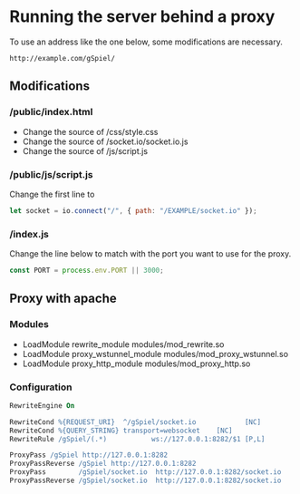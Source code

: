# Running the server behind a proxy

To use an address like the one below, some modifications are necessary.
```
http://example.com/gSpiel/
```

## Modifications

### /public/index.html

- Change the source of /css/style.css
- Change the source of /socket.io/socket.io.js
- Change the source of /js/script.js

### /public/js/script.js

Change the first line to

```js
let socket = io.connect("/", { path: "/EXAMPLE/socket.io" });
```

### /index.js

Change the line below to match with the port you want to use for the proxy.

```js
const PORT = process.env.PORT || 3000;
```

## Proxy with apache

### Modules 

- LoadModule rewrite_module modules/mod_rewrite.so
- LoadModule proxy_wstunnel_module modules/mod_proxy_wstunnel.so
- LoadModule proxy_http_module modules/mod_proxy_http.so

### Configuration
```apache
RewriteEngine On

RewriteCond %{REQUEST_URI}  ^/gSpiel/socket.io            [NC]
RewriteCond %{QUERY_STRING} transport=websocket    [NC]
RewriteRule /gSpiel/(.*)           ws://127.0.0.1:8282/$1 [P,L]

ProxyPass /gSpiel http://127.0.0.1:8282
ProxyPassReverse /gSpiel http://127.0.0.1:8282
ProxyPass        /gSpiel/socket.io  http://127.0.0.1:8282/socket.io
ProxyPassReverse /gSpiel/socket.io  http://127.0.0.1:8282/socket.io
```

